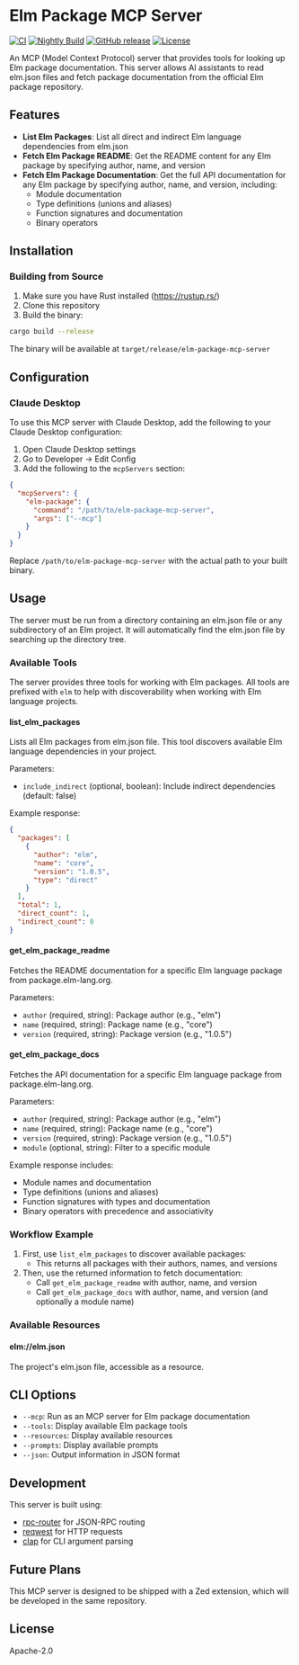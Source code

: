 # Elm Package MCP Server

[![CI](https://github.com/caseyWebb/elm-package-mcp-server/workflows/CI/badge.svg)](https://github.com/caseyWebb/elm-package-mcp-server/actions/workflows/ci.yml)
[![Nightly Build](https://github.com/caseyWebb/elm-package-mcp-server/workflows/Nightly%20Build/badge.svg)](https://github.com/caseyWebb/elm-package-mcp-server/actions/workflows/nightly.yml)
[![GitHub release](https://img.shields.io/github/v/release/caseyWebb/elm-package-mcp-server)](https://github.com/caseyWebb/elm-package-mcp-server/releases/latest)
[![License](https://img.shields.io/badge/license-Apache%202.0-blue.svg)](LICENSE)

An MCP (Model Context Protocol) server that provides tools for looking up Elm package documentation. This server allows AI assistants to read elm.json files and fetch package documentation from the official Elm package repository.

## Features

- **List Elm Packages**: List all direct and indirect Elm language dependencies from elm.json
- **Fetch Elm Package README**: Get the README content for any Elm package by specifying author, name, and version
- **Fetch Elm Package Documentation**: Get the full API documentation for any Elm package by specifying author, name, and version, including:
  - Module documentation
  - Type definitions (unions and aliases)
  - Function signatures and documentation
  - Binary operators

## Installation

### Building from Source

1. Make sure you have Rust installed (https://rustup.rs/)
2. Clone this repository
3. Build the binary:

```bash
cargo build --release
```

The binary will be available at `target/release/elm-package-mcp-server`

## Configuration

### Claude Desktop

To use this MCP server with Claude Desktop, add the following to your Claude Desktop configuration:

1. Open Claude Desktop settings
2. Go to Developer → Edit Config
3. Add the following to the `mcpServers` section:

```json
{
  "mcpServers": {
    "elm-package": {
      "command": "/path/to/elm-package-mcp-server",
      "args": ["--mcp"]
    }
  }
}
```

Replace `/path/to/elm-package-mcp-server` with the actual path to your built binary.

## Usage

The server must be run from a directory containing an elm.json file or any subdirectory of an Elm project. It will automatically find the elm.json file by searching up the directory tree.

### Available Tools

The server provides three tools for working with Elm packages. All tools are prefixed with `elm` to help with discoverability when working with Elm language projects.

#### list_elm_packages
Lists all Elm packages from elm.json file. This tool discovers available Elm language dependencies in your project.

Parameters:
- `include_indirect` (optional, boolean): Include indirect dependencies (default: false)

Example response:
```json
{
  "packages": [
    {
      "author": "elm",
      "name": "core",
      "version": "1.0.5",
      "type": "direct"
    }
  ],
  "total": 1,
  "direct_count": 1,
  "indirect_count": 0
}
```

#### get_elm_package_readme
Fetches the README documentation for a specific Elm language package from package.elm-lang.org.

Parameters:
- `author` (required, string): Package author (e.g., "elm")
- `name` (required, string): Package name (e.g., "core")
- `version` (required, string): Package version (e.g., "1.0.5")

#### get_elm_package_docs
Fetches the API documentation for a specific Elm language package from package.elm-lang.org.

Parameters:
- `author` (required, string): Package author (e.g., "elm")
- `name` (required, string): Package name (e.g., "core")
- `version` (required, string): Package version (e.g., "1.0.5")
- `module` (optional, string): Filter to a specific module

Example response includes:
- Module names and documentation
- Type definitions (unions and aliases)
- Function signatures with types and documentation
- Binary operators with precedence and associativity

### Workflow Example

1. First, use `list_elm_packages` to discover available packages:
   - This returns all packages with their authors, names, and versions
2. Then, use the returned information to fetch documentation:
   - Call `get_elm_package_readme` with author, name, and version
   - Call `get_elm_package_docs` with author, name, and version (and optionally a module name)

### Available Resources

#### elm://elm.json
The project's elm.json file, accessible as a resource.

## CLI Options

- `--mcp`: Run as an MCP server for Elm package documentation
- `--tools`: Display available Elm package tools
- `--resources`: Display available resources
- `--prompts`: Display available prompts
- `--json`: Output information in JSON format

## Development

This server is built using:
- [rpc-router](https://github.com/jeremychone/rust-rpc-router/) for JSON-RPC routing
- [reqwest](https://github.com/seanmonstar/reqwest) for HTTP requests
- [clap](https://github.com/clap-rs/clap) for CLI argument parsing

## Future Plans

This MCP server is designed to be shipped with a Zed extension, which will be developed in the same repository.

## License

Apache-2.0
